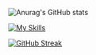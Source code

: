 
![Anurag's GitHub stats](https://github-readme-stats.vercel.app/api?username=EneaAvdullai&count_private=true)

[![My Skills](https://skillicons.dev/icons?i=aws,azure,react,html,javascript,php,mysql,python,C,django,flutter,scss,ajax,docker&perline=5)](https://skillicons.dev)

[![GitHub Streak](https://streak-stats.demolab.com/?user=EneaAvdullai&theme=dark&count_private=true)](https://git.io/streak-stats)

